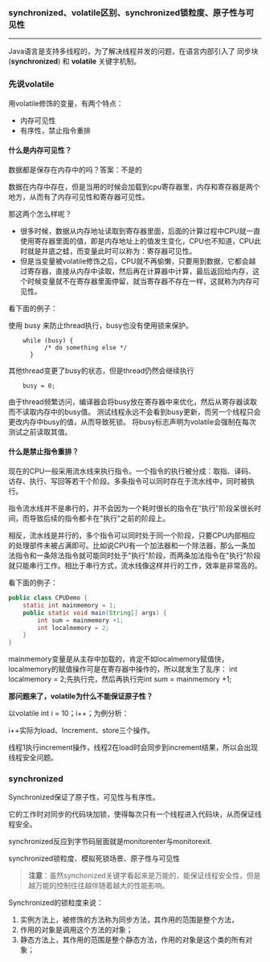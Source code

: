 ### synchronized、volatile区别、synchronized锁粒度、原子性与可见性

------

Java语言是支持多线程的，为了解决线程并发的问题，在语言内部引入了 同步块(**synchronized**) 和 **volatile** 关键字机制。

### 先说volatile

用volatile修饰的变量，有两个特点：

* 内存可见性
* 有序性，禁止指令重排



#### 什么是内存可见性？

数据都是保存在内存中的吗？答案：不是的

数据在内存中存在，但是当用的时候会加载到cpu寄存器里，内存和寄存器是两个地方，从而有了内存可见性和寄存器可见性。



那这两个怎么样呢？



* 很多时候，数据从内存地址读取到寄存器里面，后面的计算过程中CPU就一直使用寄存器里面的值，即是内存地址上的值发生变化，CPU也不知道，CPU此时就是井底之蛙，而变量此时可以称为：寄存器可见性。
* 但是当变量被volatile修饰之后，CPU就不再偷懒，只要用到数据，它都会越过寄存器，直接从内存中读取，然后再在计算器中计算，最后返回给内存，这个时候变量就不在寄存器里面停留，就当寄存器不存在一样，这就称为内存可见性。



看下面的例子：

使用 busy 来防止thread执行，busy也没有使用锁来保护。

```
    while (busy) {
          /* do something else */
      }
```

其他thread变更了busy的状态，但是thread仍然会继续执行

```
    busy = 0;
```

由于thread频繁访问，编译器会将busy放在寄存器中来优化，然后从寄存器读取而不读取内存中的busy值。 测试线程永远不会看到busy更新，而另一个线程只会更改内存中busy的值，从而导致死锁。 将busy标志声明为volatile会强制在每次测试之前读取其值。



#### 什么是禁止指令重排？

现在的CPU一般采用流水线来执行指令。一个指令的执行被分成：取指、译码、访存、执行、写回等若干个阶段。多条指令可以同时存在于流水线中，同时被执行。

指令流水线并不是串行的，并不会因为一个耗时很长的指令在"执行"阶段呆很长时间，而导致后续的指令都卡在"执行"之前的阶段上。

相反，流水线是并行的，多个指令可以同时处于同一个阶段，只要CPU内部相应的处理部件未被占满即可。比如说CPU有一个加法器和一个除法器，那么一条加法指令和一条除法指令就可能同时处于"执行"阶段，而两条加法指令在"执行"阶段就只能串行工作。相比于串行方式，流水线像这样并行的工作，效率是非常高的。



看下面的例子：

```java
public class CPUDemo {
    static int mainmemory = 1;
    public static void main(String[] args) {
        int sum = mainmemory +1;
        int localmemory = 2;
    }
}
```

mainmemory变量是从主存中加载的，肯定不如localmemory赋值快，localmemory的赋值操作可是在寄存器中操作的，所以就发生了乱序：
int localmemory = 2;先执行完，然后再执行完int sum = mainmemory +1;



**那问题来了，volatile为什么不能保证原子性？**

以volatile int i = 10；i++；为例分析：

i++实际为load、Increment、store三个操作。

线程1执行increment操作，线程2在load时会同步到increment结果，所以会出现线程安全问题。



### synchronized

Synchronized保证了原子性，可见性与有序性。

它的工作时对同步的代码块加锁，使得每次只有一个线程进入代码块，从而保证线程安全。

synchronized反应到字节码层面就是monitorenter与monitorexit.

synchronized锁粒度、模拟死锁场景、原子性与可见性

>**注意**：虽然synchonized关键字看起来是万能的，能保证线程安全性，但是越万能的控制往往越伴随着越大的性能影响。

Synchronized的锁粒度来说：

1. 实例方法上，被修饰的方法称为同步方法，其作用的范围是整个方法，
2. 作用的对象是调用这个方法的对象；
3. 静态方法上，其作用的范围是整个静态方法，作用的对象是这个类的所有对象；

